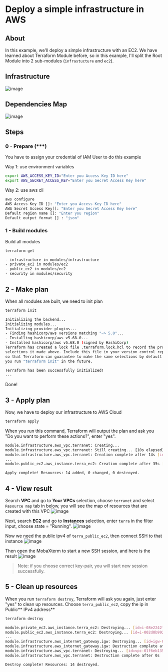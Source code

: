 # Deploy a simple infrastructure in AWS

## About

In this example, we'll deploy a simple infrastructure with an EC2. We have learned about Terraform Module before, so in this example, I'll split the Root Module into 2 sub-modules (`infrastucture` and `ec2`).

## Infrastructure
![image](https://github.com/user-attachments/assets/4250ebe0-5f0a-4ac3-83a9-3d82f8a36129)

## Dependencies Map
![image](https://github.com/user-attachments/assets/56aaa321-3747-4d9a-aba3-a743db4cf22a)

## Steps

### 0 - Prepare (\*\*\*)

You have to assign your credential of IAM User to do this example

Way 1: use environment variables

```bash
export AWS_ACCESS_KEY_ID="Enter you Access Key ID here"
export AWS_SECRET_ACCESS_KEY="Enter you Secret Access Key here"
```

Way 2: use aws cli

```bash
aws configure
AWS Access Key ID []: "Enter you Access Key ID here"
AWS Secret Access Key[]: "Enter you Secret Access Key here"
Default region name []: "Enter you region"
Default output format [] : "json"
```

### 1 - Build modules

Build all modules

```bash
terraform get
```

```bash
- infrastructure in modules/infrastructure
- private_ec2 in modules/ec2
- public_ec2 in modules/ec2
- security in modules/security
```

## 2 - Make plan

When all modules are built, we need to init plan

```bash
terraform init
```

```bash
Initializing the backend...
Initializing modules...
Initializing provider plugins...
- Finding hashicorp/aws versions matching "~> 5.0"...
- Installing hashicorp/aws v5.68.0...
- Installed hashicorp/aws v5.68.0 (signed by HashiCorp)
Terraform has created a lock file .terraform.lock.hcl to record the provider
selections it made above. Include this file in your version control repository
so that Terraform can guarantee to make the same selections by default when
you run "terraform init" in the future.

Terraform has been successfully initialized!
...
```

Done!

## 3 - Apply plan

Now, we have to deploy our infrastructure to AWS Cloud

```bash
terraform apply
```

When you run this command, Terraform will output the plan and ask you "Do you want to perform these actions?", enter "yes".

```bash
module.infrastructure.aws_vpc.terranet: Creating...
module.infrastructure.aws_vpc.terranet: Still creating... [10s elapsed]
module.infrastructure.aws_vpc.terranet: Creation complete after 14s [id=vpc-01f6eb1358aed7b2b]
...
module.public_ec2.aws_instance.terra_ec2: Creation complete after 35s [id=i-002d0b9924414b8f8]

Apply complete! Resources: 14 added, 0 changed, 0 destroyed.
```

## 4 - View result
Search **VPC** and go to **Your VPCs** selection, choose `terranet` and select `Resource map` tab in below, you will see the map of resources that are created with this VPC
![image](https://github.com/user-attachments/assets/a0b38339-981d-4d2a-bdb5-0711cfae2dec)

Next, search **EC2** and go to **Instances** selection, enter `terra` in the filter input, choose state = "Running".
![image](https://github.com/user-attachments/assets/a91def23-1683-4bcf-b130-0d785fb65601)

Now we need the public ipv4 of `terra_public_ec2`, then connect SSH to that instance
![image](https://github.com/user-attachments/assets/3345f236-643f-4237-bf41-4a55c7e00dfb)

Then open the MobaXterm to start a new SSH session, and here is the result
![image](https://github.com/user-attachments/assets/676d1774-46e7-4b29-af87-7598d582084e)

> Note: if you choose correct key-pair, you will start new session successfully.

## 5 - Clean up resources

When you run `terraform destroy`, Terraform will ask you again, just enter "yes" to clean up resources. Choose `terra_public_ec2`, copy the ip in Public** IPv4 address**

```bash
terraform destroy
```

```bash
module.private_ec2.aws_instance.terra_ec2: Destroying... [id=i-08e2242fbc6c7cdb0]
module.public_ec2.aws_instance.terra_ec2: Destroying... [id=i-002d0b9924414b8f8]
...
module.infrastructure.aws_internet_gateway.igw: Destroying... [id=igw-0e63ebc38e2e6b0c9]
module.infrastructure.aws_internet_gateway.igw: Destruction complete after 1s
module.infrastructure.aws_vpc.terranet: Destroying... [id=vpc-01f6eb1358aed7b2b]
module.infrastructure.aws_vpc.terranet: Destruction complete after 0s

Destroy complete! Resources: 14 destroyed.
```
